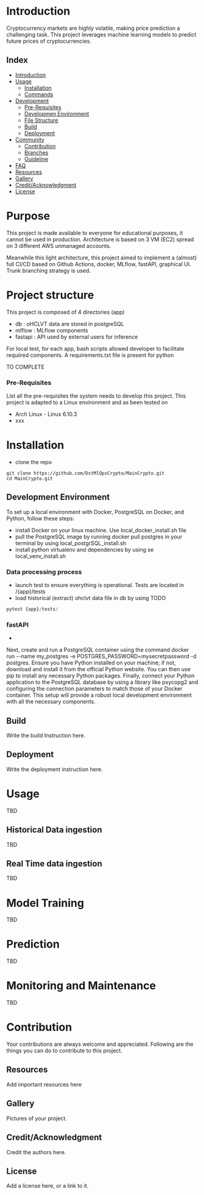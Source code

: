 # Introduction
Cryptocurrency markets are highly volatile, making price prediction a challenging task. This project leverages machine learning models to predict future prices of cryptocurrencies. 


## Index

- [Introduction](#Introduction)
- [Usage](#usage)
  - [Installation](#installation)
  - [Commands](#commands)
- [Development](#development)
  - [Pre-Requisites](#pre-requisites)
  - [Developmen Environment](#development-environment)
  - [File Structure](#file-structure)
  - [Build](#build)  
  - [Deployment](#deployment)  
- [Community](#community)
  - [Contribution](#contribution)
  - [Branches](#branches)
  - [Guideline](guideline)  
- [FAQ](#faq)
- [Resources](#resources)
- [Gallery](#gallery)
- [Credit/Acknowledgment](#creditacknowledgment)
- [License](#license)


# Purpose 

This project is made available to everyone for educational purposes, it cannot be used in production.
Architecture is based on 3 VM (EC2) spread on 3 different AWS unmanaged accounts.

Meanwhile this light architecture, this project aimed to implement a (almost) full CI/CD based on Github Actions, docker, MLflow, fastAPI, graphical UI.
Trunk branching strategy is used.

# Project structure

This project is composed of 4 directories (app)
- db : oHCLVT data are stored in postgreSQL 
- mlflow : MLflow components
- fastapi : API used by external users for inference

For local test, for each app, bash scripts allowed developer to facilitate requiired components. A requirements.txt file is present for python

TO COMPLETE

### Pre-Requisites
List all the pre-requisites the system needs to develop this project.
This project is adapted to a Linux environment and as been tested on 
- Arch Linux - Linux 6.10.3
- xxx

# Installation


- clone the repo

```
git clone https://github.com/DstMlOpsCrypto/MainCrypto.git
cd MainCrypto.git
```

## Development Environment
To set up a local environment with Docker, PostgreSQL on Docker, and Python, follow these steps: 

- install Docker on your linux machine. Use local_docker_install.sh file
- pull the PostgreSQL image by running docker pull postgres in your terminal by using local_postgrSQL_install.sh
- install python virtualenv and dependencies by using se local_venv_install.sh

### Data processing process

- launch test to ensure everything is operational. Tests are located in /{app}/tests
- load historical (extract) ohclvt data file in db by using  TODO
```python
pytest {app}/tests/
```
### fastAPI


*
Next, create and run a PostgreSQL container using the command docker run --name my_postgres -e POSTGRES_PASSWORD=mysecretpassword -d postgres. Ensure you have Python installed on your machine; if not, download and install it from the official Python website. You can then use pip to install any necessary Python packages. Finally, connect your Python application to the PostgreSQL database by using a library like psycopg2 and configuring the connection parameters to match those of your Docker container. This setup will provide a robust local development environment with all the necessary components.


## Build
Write the build Instruction here.

## Deployment
Write the deployment instruction here.

# Usage
TBD

## Historical Data ingestion
TBD

## Real Time data ingestion
TBD

# Model Training
TBD

# Prediction
TBD


# Monitoring and Maintenance
TBD

# Contribution

 Your contributions are always welcome and appreciated. Following are the things you can do to contribute to this project.

##  Resources
Add important resources here

##  Gallery
Pictures of your project.

## Credit/Acknowledgment
Credit the authors here.

##  License
Add a license here, or a link to it.
